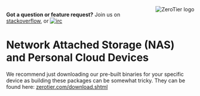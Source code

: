 <a href="http://www.zerotier.com/">
    <img src="https://github.com/zerotier/ZeroTierOne/raw/master/artwork/AppIcon_87x87.png" alt="ZeroTier logo"
         title="ZeroTier" align="right" />
</a>

**Got a question or feature request?** Join us on [stackoverflow](http://stackoverflow.com/questions/tagged/zerotier), or [![irc](https://img.shields.io/badge/IRC-%23zerotier%20on%20freenode-orange.svg)](https://webchat.freenode.net/?channels=zerotier)

# Network Attached Storage (NAS) and Personal Cloud Devices

We recommend just downloading our pre-built binaries for your specific device as building these packages can be somewhat tricky. They can be found here: [zerotier.com/download.shtml](https://zerotier.com/download.shtml?pk_campaign=git_nas)